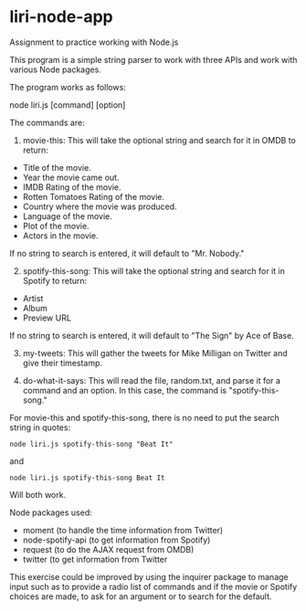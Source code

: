 # liri-node-app
Assignment to practice working with Node.js

This program is a simple string parser to work with three APIs and work with various Node packages.

The program works as follows:

node liri.js [command] [option]
  
The commands are:

1)  movie-this:  This will take the optional string and search for it in OMDB to return:
   * Title of the movie.
   * Year the movie came out.
   * IMDB Rating of the movie.
   * Rotten Tomatoes Rating of the movie.
   * Country where the movie was produced.
   * Language of the movie.
   * Plot of the movie.
   * Actors in the movie.
   
   If no string to search is entered, it will default to "Mr. Nobody."

2)  spotify-this-song:  This will take the optional string and search for it in Spotify to return:
   * Artist
   * Album
   * Preview URL
   
   If no string to search is entered, it will default to "The Sign" by Ace of Base.

3)  my-tweets:  This will gather the tweets for Mike Milligan on Twitter and give their timestamp.

4)  do-what-it-says:  This will read the file, random.txt, and parse it for a command and an option.  In this case, the command is "spotify-this-song."

For movie-this and spotify-this-song, there is no need to put the search string in quotes:

```node liri.js spotify-this-song "Beat It"```

and

```node liri.js spotify-this-song Beat It```

Will both work.

Node packages used:

* moment (to handle the time information from Twitter)
* node-spotify-api (to get information from Spotify)
* request (to do the AJAX request from OMDB)
* twitter (to get information from Twitter

This exercise could be improved by using the inquirer package to manage input such as to provide a radio list of commands and if the movie or Spotify choices are made, to ask for an argument or to search for the default.
